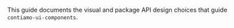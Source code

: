 This guide documents the visual and package API design choices that guide `contiamo-ui-components`.
